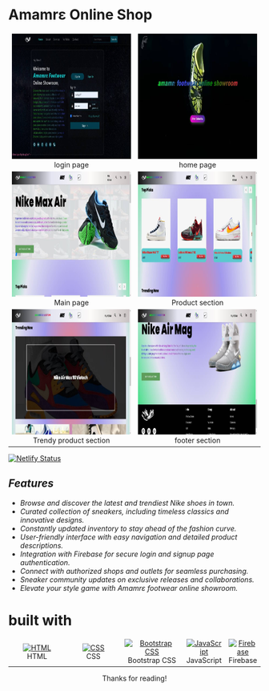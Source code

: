 # Amamrɛ Online Shop


<table  style="border-collapse: collapse;">
	<tbody>
	<tr>
	<td style="border: none; border-top: hidden;" align="Center" width="50%">
 				<a href="#" target="_blank" rel="noreferrer">
 					<img src="read1.jpg" width="400" height="250" alt="HTML">
 				</a> <br> login page
 	</td>
		<td style="border: none; border-top: hidden;" align="Center" width="50%">
 				<a href="#" target="_blank" rel="noreferrer">
 					<img src="read2.jpg" width="400" height="250" alt="HTML">
 				</a> <br> home page
 	</td>
	</tr>
	<tr>
	<td style="border: none; border-top: hidden;" align="Center" width="50%">
 				<a href="#" target="_blank" rel="noreferrer">
 					<img src="read3.jpg" width="400" height="250" alt="HTML">
 				</a> <br> Main page
 	</td>
		<td style="border: none; border-top: hidden;" align="Center" width="50%">
 				<a href="#" target="_blank" rel="noreferrer">
 					<img src="read4.jpg" width="400" height="250" alt="HTML">
 				</a> <br> Product section
 	</td>
	</tr>
		<tr>
	<td style="border: none; border-top: hidden;" align="Center" width="50%">
 				<a href="#" target="_blank" rel="noreferrer">
 					<img src="read5.jpg" width="400" height="250" alt="HTML">
 				</a> <br> Trendy product section
 	</td>
		<td style="border: none; border-top: hidden;" align="Center" width="50%">
 				<a href="#" target="_blank" rel="noreferrer">
 					<img src="read6.jpg" width="400" height="250" alt="HTML">
 				</a> <br> footer section
 	</td>
		</tr>
	</tbody>
</table>

[![Netlify Status](https://api.netlify.com/api/v1/badges/826c0141-90a7-42ee-8c63-12144ed54748/deploy-status)](https://app.netlify.com/sites/amamr3onlineshowroom/deploys?branch=main)




## <i>Features
- Browse and discover the latest and trendiest Nike shoes in town.
- Curated collection of sneakers, including timeless classics and innovative designs.
- Constantly updated inventory to stay ahead of the fashion curve.
- User-friendly interface with easy navigation and detailed product descriptions.
- Integration with Firebase for secure login and signup page authentication.
- Connect with authorized shops and outlets for seamless purchasing.
- Sneaker community updates on exclusive releases and collaborations.
- Elevate your style game with Amamrɛ footwear online showroom.
</i>

# built with

 <table>
 	<tbody>
 		<tr>
 			<td style="border: none; border-top: hidden;" align="Center" width="30%">
 				<a href="https://developer.mozilla.org/en-US/docs/Web/HTML" target="_blank" rel="noreferrer">
 					<img src="https://raw.githubusercontent.com/danielcranney/readme-generator/main/public/icons/skills/html5-colored.svg" width="36" height="36" alt="HTML">
 				</a> <br> HTML
 			</td>
 			<td style="border: none; border-top: hidden;" align="Center" width="30%">
 				<a href="https://developer.mozilla.org/en-US/docs/Web/CSS" target="_blank" rel="noreferrer">
 					<img src="https://raw.githubusercontent.com/danielcranney/readme-generator/main/public/icons/skills/css3-colored.svg" width="36" height="36" alt="CSS">
 				</a> <br> CSS
 			</td>
 			<td style="border: none; border-top: hidden;" align="Center" width="30%">
 				<a href="https://getbootstrap.com" target="_blank" rel="noreferrer">
 					<img src="https://raw.githubusercontent.com/danielcranney/readme-generator/main/public/icons/skills/bootstrap-colored.svg" width="36" height="36" alt="Bootstrap CSS">
 				</a> <br> Bootstrap CSS
 			</td>
			<td style="border: none; border-top: hidden;" align="Center" width="30%">
 				<a href="https://developer.mozilla.org/en-US/docs/Web/JavaScript" target="_blank" rel="noreferrer">
 					<img src="https://raw.githubusercontent.com/danielcranney/readme-generator/main/public/icons/skills/javascript-colored.svg" width="36" height="36" alt="JavaScript">
 				</a> <br> JavaScript
 			</td>
			<td style="border: none; border-top: hidden;" align="Center" width="30%">
 				<a href="https://console.firebase.google.com/?_gl=1*1ltdm54*_ga*MTQyNzMyOTUxNS4xNjg3NTAzMDAz*_ga_CW55HF8NVT*MTY4OTE4MzMzMS4xMC4wLjE2ODkxODMzMzEuMC4wLjA." target="_blank" rel="noreferrer">
 					<img src="https://raw.githubusercontent.com/danielcranney/readme-generator/main/public/icons/skills/firebase-colored.svg" width="36" height="36" alt="Firebase">
 				</a> <br> Firebase
 		</tr>
 	</tbody>
 </table>
 
<p align="center">
	Thanks for reading!
</p>
